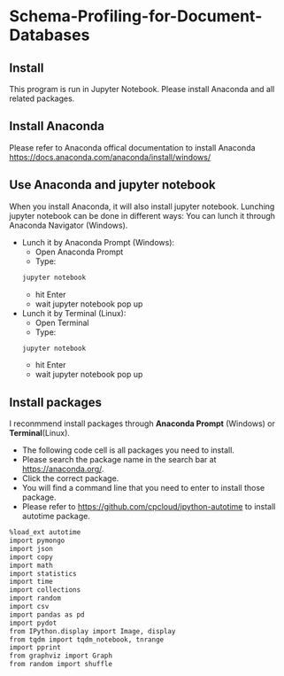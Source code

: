 # Schema-Profiling-for-Document-Databases

## Install
This program is run in Jupyter Notebook. Please install Anaconda and all related packages. 

## Install Anaconda
Please refer to Anaconda offical documentation to install Anaconda https://docs.anaconda.com/anaconda/install/windows/

## Use Anaconda and jupyter notebook

When you install Anaconda, it will also install jupyter notebook. Lunching jupyter notebook can be done in different ways:
You can lunch it through Anaconda Navigator (Windows).
* Lunch it by Anaconda Prompt (Windows):
  * Open Anaconda Prompt
  * Type: 
  ```sh
  jupyter notebook
  ```
  * hit Enter
  * wait jupyter notebook pop up
* Lunch it by Terminal (Linux):
  * Open Terminal
  * Type: 
  ```sh
  jupyter notebook
  ```
  * hit Enter
  * wait jupyter notebook pop up

## Install packages

I reconmmend install packages through **Anaconda Prompt** (Windows) or **Terminal**(Linux). 
* The following code cell is all packages you need to install.
* Please search the package name in the search bar at https://anaconda.org/.
* Click the correct package. 
* You will find a command line that you need to enter to install those package. 
* Please refer to https://github.com/cpcloud/ipython-autotime to install autotime package.

```sh
%load_ext autotime
import pymongo
import json
import copy
import math
import statistics
import time
import collections
import random 
import csv
import pandas as pd
import pydot
from IPython.display import Image, display
from tqdm import tqdm_notebook, tnrange
import pprint
from graphviz import Graph
from random import shuffle
```
